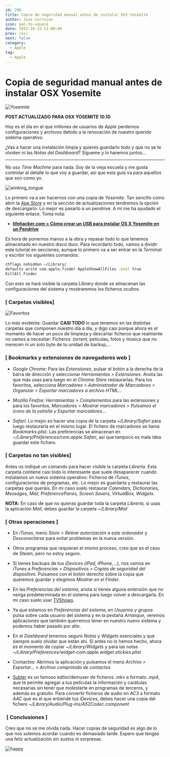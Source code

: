 ```yaml
---
id: 298
title: Copia de seguridad manual antes de instalar OSX Yosemite
author: Jose Cerrejon
icon: pen-to-square
date: 2013-10-23 11:00:00
prev: /es/
next: false
category:
  - Apple
tag:
  - Apple
---
```


# Copia de seguridad manual antes de instalar OSX Yosemite

![Yosemite](/images/2014/10/yosemite.jpg)

**POST ACTUALIZADO PARA OSX YOSEMITE 10.10**

Hoy es el día en el que millones de usuarios de *Apple* perdemos configuraciones y archivos debido a la renovación de nuestro querido sistema operativo.

¿Vas a hacer una instalación limpia y quieres guardarlo todo y que no se te olviden ni las *Notas del Dashboard*? Sígueme y lo haremos juntos...

- - -

No uso *Time Machine* para nada. Soy de la vieja escuela y me gusta controlar al detalle lo que voy a guardar, así que esta guía va para aquellos que son como yo. 

![winking_tongue](/css/sm/winking_tongue_out.png)

Lo primero va a ser hacernos con una copia de *Yosemite*. Tan sencillo como abrir la [App Store](https://itunes.apple.com/es/app/os-x-yosemite/id915041082?mt=12) y en la sección de actualizaciones tendremos la opción de descargarlo. Lo mejor es pasarlo a un pendrive. A mi me ha ayudado el siguiente enlace. Toma nota:

* **[lifehacker.com > Cómo crear un USB para instalar OS X Yosemite en un Pendrive](http://lifehacker.com/how-to-burn-os-x-yosemite-to-a-usb-flash-drive-1647137212)**

Es hora de ponernos manos a la obra y repasar todo lo que tenemos almacenado en nuestro disco duro. Para recordarlo todo, vamos a dividir este tutorial en secciones, aunque lo primero va a ser entrar en la *Terminal* y escribir los siguientes comandos:

```bash
chflags nohidden ~/Library/
defaults write com.apple.finder AppleShowAllFiles -bool true
KillAll Finder
```

Con esto se hará visible la carpeta *Library* donde se almacenan las configuraciones del sistema y mostraremos los ficheros ocultos.

###  [ Carpetas visibles]
![Favoritos](/images/2013/10/Mavericks_01.jpg)

Lo más evidente: Guardar **CASI TODO** lo que tenemos en las distintas carpetas que componen nuestro día a día, y digo casi porque ahora es el momento de hacer un poco de limpieza y descartar ficheros que realmente no vamos a necesitar: Ficheros *.torrent*, películas, fotos y música que no merecen ni un solo byte de tu unidad de backup,...

###  [ Bookmarks y extensiones de navegadores web ]

* *Google Chrome*: Para las *Extensiones*, pulsar el botón a la derecha de la barra de dirección y seleccionar *Herramientas > Extensiones*. Anota las que más usas para luego en el *Chrome Store* restaurarlas. Para los favoritos, selecciona *Marcadores > Administrador de Marcadores > Organizar > Exportar marcadores a archivo HTML...*

* *Mozilla Firefox*: *Herramientas > Complementos* para las extensiones y para los favoritos, *Marcadores > Mostrar marcadores > Pulsamos el icono de la estrella y Exportar marcadores...*

* *Safari*: Lo mejor es hacer una copia de la carpeta *~/Library/Safari* para luego restaurarla en el mismo lugar. El fichero de marcadores se llama *Bookmarks.plist*. Las preferencias se almacenan en *~/Library/Preferences/com.apple.Safari*, así que tampoco es mala idea guardar este fichero.

###  [ Carpetas no tan visibles]

Antes os indiqué un comando para hacer visible la carpeta *Librería*. Esta carpeta contiene casi todo lo interesante que suele desaparecer cuando instalamos un nuevo sistema operativo: Ficheros de *iTunes*, configuraciones de programas, etc. Lo mejor es guardarla y restaurar las carpetas que queráis. En mi caso suelo restaurar *Calendars, Dictionaries, Messages, Mail, PreferencePanes, Screen Savers, VirtualBox, Widgets*.

**NOTA:** En caso de que no quieras guardar toda la carpeta *Librería*, si usas la aplicación *Mail*, debes guardar la carpeta *~/Library/Mail*

###  [ Otras operaciones ]

* En *iTunes*, menú *Store > Retirar autorización a este ordenador* y *Desconectarse* para evitar problemas en la nueva versión.

* Otros programas que requieran el mismo proceso, creo que es el caso de *Steam*, pero no estoy seguro.

* Si tienes backups de tus *iDevices (iPad, iPhone,...)*, nos vamos en *iTunes* a *Preferencias > Dispositivos > Copias de seguridad del dispositivo*. Pulsamos con el botón derecho sobre la copia que queremos guardar y elegimos *Mostrar en el Finder*.

* En las *Preferencias del sistema*, anota si tienes alguna extensión que no venga predeterminada en el sistema para luego volver a descargarla. En mi caso suelo usar [TVShows](http://tvshowsapp.com).

* Ya que estamos en *Preferencias del sistema*, en *Usuarios y grupos* pulsa sobre cada usuario del sistema y en la pestaña *Arranque*, veremos aplicaciones que también querremos tener en nuestro nuevo sistema y podemos haber pasado por alto.

* En el *Dashboard* tenemos seguro *Notas* y *Widgets* esenciales y que siempre suelo olvidar que están ahí. Si antes no lo hemos hecho, ahora es el momento de copiar *~/Library/Widgets* y para las notas *~/Library/Preferences/widget-com.apple.widget.stickies.plist*

* Contactos: Abrimos la aplicación y pulsamos el menú *Archivo > Exportar... > Archivo comprimido de contactos*

* [Subler](https://code.google.com/p/subler/) es un famoso editor/demuxer de ficheros *.mkv* a formato *.mp4*, que te permite agregar a tus películas la información y carátulas necesarias sin tener que molestarte en programas de terceros, y además es gratuíto. Para convertir ficheros de audio en *AC3* a formato *AAC* que es el que entiende tus *iDevices*, debes hacer una copia del fichero *~/Library/Audio/Plug-Ins/A52Codec.component*

###  [ Conclusiones ]

Creo que no se me olvida nada. Hacer copias de seguridad es algo de lo que nos solemos acordar cuando es demasiado tarde. Espero que tengas una feliz actualización sin sustos ni sorpresas.

![happy](/css/sm/happy.png)